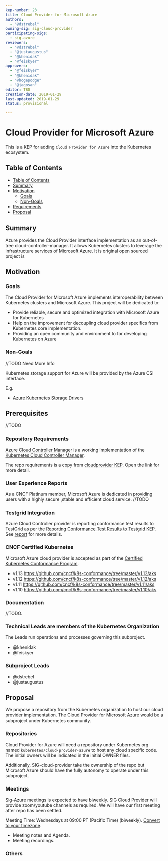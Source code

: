 ```yaml
---
kep-number: 23
title: Cloud Provider for Microsoft Azure
authors:
  - "@dstrebel"
owning-sig: sig-cloud-provider
participating-sigs:
  - sig-azure
reviewers:
  - "@dstrebel"
  - "@justaugustus"
  - "@khenidak"
  - "@feiskyer"
approvers:
  - "@feiskyer"
  - "@khenidak"
  - "@hogepodge"
  - "@jagosan"
editor: TBD
creation-date: 2019-01-29
last-updated: 2019-01-29
status: provisional

---
```


# Cloud Provider for Microsoft Azure

This is a KEP for adding ```Cloud Provider for Azure``` into the Kubernetes ecosystem.

## Table of Contents

* [Table of Contents](#table-of-contents)
* [Summary](#summary)
* [Motivation](#motivation)
    * [Goals](#goals)
    * [Non-Goals](#non-goals)
* [Requirements](#requirements)
* [Proposal](#proposal)

## Summary

Azure provides the Cloud Provider interface implementation as an out-of-tree cloud-controller-manager. It allows Kubernetes clusters to leverage the infrastructure services of Microsoft Azure.
It is original open sourced project is 

## Motivation

### Goals

The Cloud Provider for Microsoft Azure implements interoperability between Kubernetes clusters and Microsoft Azure. This project will be dedicated to:
- Provide reliable, secure and optimized integration with Microsoft Azure for Kubernetes
- Help on the improvement for decoupling cloud provider specifics from Kubernetes core implementation.
- Providing an open community and environment to for developing Kubernetes on Azure 



### Non-Goals

//TODO Need More Info

Kubernetes storage support for Azure will be provided by the Azure CSI interface.

E.g.

* [Azure Kubernetes Storage Drivers](https://github.com/Azure/kubernetes-volume-drivers/tree/master/csi)

## Prerequisites

//TODO

### Repository Requirements

[Azure Cloud Controller Manager](https://github.com/kubernetes/cloud-provider-azure) is a working implementation of the [Kubernetes Cloud Controller Manager](https://kubernetes.io/docs/tasks/administer-cluster/running-cloud-controller/).

The repo requirements is a copy from [cloudprovider KEP](https://github.com/kubernetes/community/blob/master/keps/sig-cloud-provider/0002-cloud-controller-manager.md#repository-requirements). Open the link for more detail.

### User Experience Reports
As a CNCF Platinum member, Microsoft Azure is dedicated in providing users with a highly secure ,stable and efficient cloud service. //TODO

### Testgrid Integration
 Azure Cloud Controller provider is reporting conformance test results to TestGrid as per the [Reporting Conformance Test Results to Testgrid KEP](https://github.com/kubernetes/enhancements/blob/master/keps/sig-cloud-provider/0018-testgrid-conformance-e2e.md).
 See [report](https://testgrid.k8s.io/sig-azure-master#azure-master-conformance) for more details.

### CNCF Certified Kubernetes
 Microsoft Azure cloud provider is accepted as part of the [Certified Kubernetes Conformance Program](https://github.com/cncf/k8s-conformance).
 * v1.13 https://github.com/cncf/k8s-conformance/tree/master/v1.13/aks
 * v1.12 https://github.com/cncf/k8s-conformance/tree/master/v1.12/aks
 * v1.11 https://github.com/cncf/k8s-conformance/tree/master/v1.11/aks
 * v1.10 https://github.com/cncf/k8s-conformance/tree/master/v1.10/aks


### Documentation
 
//TODO.
 
### Technical Leads are members of the Kubernetes Organization

The Leads run operations and processes governing this subproject.

* @khenidak
* @feiskyer

### Subproject Leads

* @dstrebel
* @justaugustus

## Proposal

We propose a repository from the Kubernetes organization to host our cloud provider implementation.  The Cloud Provider for Microsoft Azure would be a subproject under Kubernetes community.

### Repositories

Cloud Provider for Azure will need a repository under Kubernetes org named ```kubernetes/cloud-provider-azure``` to host any cloud specific code. The initial owners will be indicated in the initial OWNER files.

Additionally, SIG-cloud-provider take the ownership of the repo but Microsoft Azure should have the fully autonomy to operate under this subproject.

### Meetings

Sig-Azure meetings is expected to have biweekly. SIG Cloud Provider will provide zoom/youtube channels as required. We will have our first meeting after repo has been settled.

Meeting Time: Wednesdays at 09:00 PT (Pacific Time) (biweekly). [Convert to your timezone](http://www.thetimezoneconverter.com/?t=20:00&tz=PT%20%28Pacific%20Time%29).
- Meeting notes and Agenda.
- Meeting recordings.


### Others
